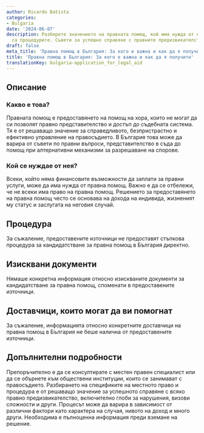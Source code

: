 ```yaml
---
author: Ricardo Batista
categories:
- Bulgaria
date: '2024-06-07'
description: Разберете значението на правната помощ, кой има нужда от нея и какви
  са процедурите. Съвети за успешно справяне с правните предизвикателства.
draft: false
meta_title: 'Правна помощ в България: За кого е важна и как да я получите'
title: 'Правна помощ в България: За кого е важна и как да я получите'
translationKey: bulgaria-application_for_legal_aid
---
```



## Описание
### Какво е това?
Правната помощ е предоставянето на помощ на хора, които не могат да си позволят правно представителство и достъп до съдебната система. Тя е от решаващо значение за справедливото, безпристрастно и ефективно управление на правосъдието. В България това може да варира от съвети по правни въпроси, представителство в съда до помощ при алтернативни механизми за разрешаване на спорове.

### Кой се нуждае от нея?
Всеки, който няма финансовите възможности да заплати за правни услуги, може да има нужда от правна помощ. Важно е да се отбележи, че не всеки има право на правна помощ. Решението за предоставянето на правна помощ често се основава на дохода на индивида, жизненият му статус и заслугата на неговия случай.

## Процедура
За съжаление, предоставените източници не предоставят стъпкова процедура за кандидатстване за правна помощ в България директно.

## Изисквани документи
Нямаше конкретна информация относно изискваните документи за кандидатстване за правна помощ, споменати в предоставените източници.

## Доставчици, които могат да ви помогнат

За съжаление, информацията относно конкретните доставчици на правна помощ в България не беше налична от предоставените източници.

## Допълнителни подробности
Препоръчително е да се консултирате с местен правен специалист или да се обърнете към обществени институции, които се занимават с правосъдието. Разбирането на спецификите на местното право и процедура е от решаващо значение за успешното справяне с всяко правно предизвикателство, включително глоби за нарушения, визови сложности и други. Процесът може да варира в зависимост от различни фактори като характера на случая, нивото на доход и много други. Необходима е пълноценна информация преди вземане на решение.